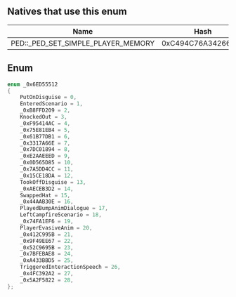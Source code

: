 ## Natives that use this enum
| Name                                    | Hash               |
|-----------------------------------------|--------------------|
| PED::\_PED\_SET\_SIMPLE\_PLAYER\_MEMORY | 0xC494C76A34266E82 |
## Enum
```cpp
enum _0x6ED55512
{
	PutOnDisguise = 0,
	EnteredScenario = 1,
	_0xB8FFD209 = 2,
	KnockedOut = 3,
	_0xF95414AC = 4,
	_0x75E81EB4 = 5,
	_0x61B77DB1 = 6,
	_0x3317A66E = 7,
	_0x7DC01894 = 8,
	_0xE2AAEEED = 9,
	_0x0D565D85 = 10,
	_0x7A5DD4CC = 11,
	_0x15CE18DA = 12,
	TookOffDisguise = 13,
	_0xAECEB3D2 = 14,
	SwappedHat = 15,
	_0x44AAB30E = 16,
	PlayedBumpAnimDialogue = 17,
	LeftCampfireScenario = 18,
	_0x74FA1EF6 = 19,
	PlayerEvasiveAnim = 20,
	_0x412C995B = 21,
	_0x9F49EE67 = 22,
	_0x52C9695B = 23,
	_0x7BFEBAE8 = 24,
	_0xA433BBD5 = 25,
	TriggeredInteractionSpeech = 26,
	_0x4FC392A2 = 27,
	_0x5A2F5822 = 28,
};
```
